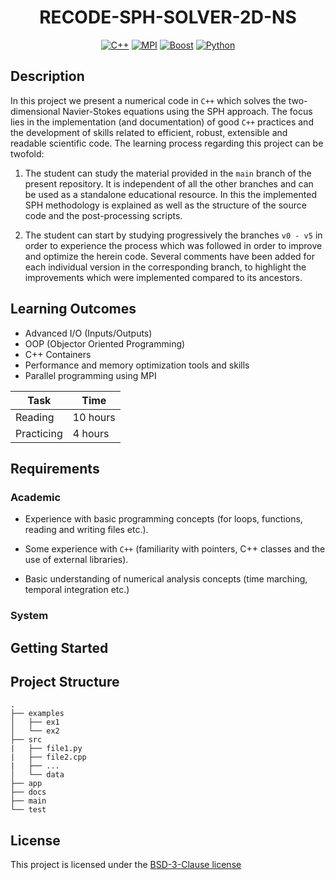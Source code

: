 <!-- Your Project title, make it sound catchy! -->
<div align="center">

# RECODE-SPH-SOLVER-2D-NS

[![C++](https://img.shields.io/badge/C++-00599C?logo=c%2B%2B&logoColor=white)](https://cplusplus.com/)
[![MPI](https://img.shields.io/badge/MPI-003366?logo=mpi&logoColor=white)](https://www.mpi-forum.org/)
[![Boost](https://img.shields.io/badge/Boost-00599C?logo=boost&logoColor=white)](https://www.boost.org/)
[![Python](https://img.shields.io/badge/Python-3776AB?logo=python&logoColor=white)](https://www.python.org/)


<!-- Provide a short description to your project -->
</div>

## Description

In this project we present a numerical code in `C++` which solves the two-dimensional Navier-Stokes equations using the SPH approach. The focus lies in the implementation (and documentation) of good `C++` practices and the development of skills related to efficient, robust, extensible and readable scientific code. The learning process regarding this project can be twofold:

1) The student can study the material provided in the `main` branch of the present repository. It is independent of all the other branches and can be used as a standalone educational resource. In this the implemented SPH methodology is explained as well as the structure of the source code and the post-processing scripts.

2) The student can start by studying progressively the branches `v0 - v5` in order to experience the process which was followed in order to improve and optimize the herein code. Several comments have been added for each individual version in the corresponding branch, to highlight the improvements which were implemented compared to its ancestors.

<!-- What should the students going through your exemplar learn -->

## Learning Outcomes

- Advanced I/O (Inputs/Outputs)
- OOP (Objector Oriented Programming)
- C++ Containers
- Performance and memory optimization tools and skills
- Parallel programming using MPI

<!-- How long should they spend reading and practising using your Code.
Provide your best estimate -->

| Task       | Time    |
| ---------- | ------- |
| Reading    | 10 hours |
| Practicing | 4 hours |

## Requirements





<!--
If your exemplar requires students to have a background knowledge of something
especially this is the place to mention that.

List any resources you would recommend to get the students started.

If there is an existing exemplar in the ReCoDE repositories link to that.
-->

### Academic

- Experience with basic programming concepts (for loops, functions, reading and writing files etc.).

- Some experience with `C++` (familiarity with pointers, C++ classes and the use of external libraries).

- Basic understanding of numerical analysis concepts (time marching, temporal integration etc.)




<!-- List the system requirements and how to obtain them, that can be as simple
as adding a hyperlink to as detailed as writing step-by-step instructions.
How detailed the instructions should be will vary on a case-by-case basis.

Here are some examples:

- 50 GB of disk space to hold Dataset X
- Anaconda
- Python 3.11 or newer
- Access to the HPC
- PETSc v3.16
- gfortran compiler
- Paraview
-->

### System

<!-- Instructions on how the student should start going through the exemplar.

Structure this section as you see fit but try to be clear, concise and accurate
when writing your instructions.

For example:
Start by watching the introduction video,
then study Jupyter notebooks 1-3 in the `intro` folder
and attempt to complete exercise 1a and 1b.

Once done, start going through through the PDF in the `main` folder.
By the end of it you should be able to solve exercises 2 to 4.

A final exercise can be found in the `final` folder.

Solutions to the above can be found in `solutions`.
-->

## Getting Started

<!-- An overview of the files and folder in the exemplar.
Not all files and directories need to be listed, just the important
sections of your project, like the learning material, the code, the tests, etc.

A good starting point is using the command `tree` in a terminal(Unix),
copying its output and then removing the unimportant parts.

You can use ellipsis (...) to suggest that there are more files or folders
in a tree node.

-->

## Project Structure

```log
.
├── examples
│   ├── ex1
│   └── ex2
├── src
|   ├── file1.py
|   ├── file2.cpp
|   ├── ...
│   └── data
├── app
├── docs
├── main
└── test
```

<!-- Change this to your License. Make sure you have added the file on GitHub -->

## License

This project is licensed under the [BSD-3-Clause license](LICENSE.md)
